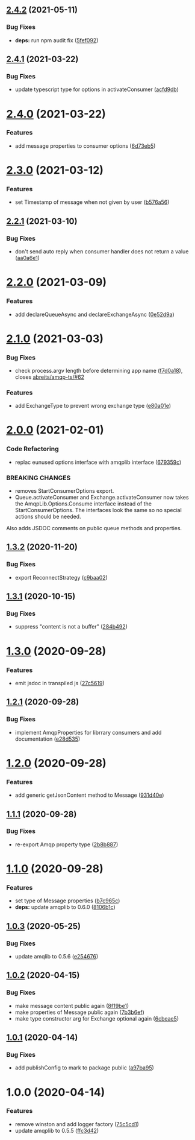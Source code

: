 ## [2.4.2](https://github.com/droidsolutions/amqp-ts/compare/v2.4.1...v2.4.2) (2021-05-11)


### Bug Fixes

* **deps:** run npm audit fix ([5fef092](https://github.com/droidsolutions/amqp-ts/commit/5fef0925f15d35719f609b36cd24bbcabb290e04))

## [2.4.1](https://github.com/droidsolutions/amqp-ts/compare/v2.4.0...v2.4.1) (2021-03-22)


### Bug Fixes

* update typescript type for options in activateConsumer ([acfd9db](https://github.com/droidsolutions/amqp-ts/commit/acfd9dba949ca0add030ba800fa40c010dfab484))

# [2.4.0](https://github.com/droidsolutions/amqp-ts/compare/v2.3.0...v2.4.0) (2021-03-22)


### Features

* add message properties to consumer options ([6d73eb5](https://github.com/droidsolutions/amqp-ts/commit/6d73eb518144602abbfb8db20bf030076895ce9c))

# [2.3.0](https://github.com/droidsolutions/amqp-ts/compare/v2.2.1...v2.3.0) (2021-03-12)


### Features

* set Timestamp of message when not given by user ([b576a56](https://github.com/droidsolutions/amqp-ts/commit/b576a56dc273e4d6803a0bff7473bda9c4cbe3db))

## [2.2.1](https://github.com/droidsolutions/amqp-ts/compare/v2.2.0...v2.2.1) (2021-03-10)


### Bug Fixes

* don't send auto reply when consumer handler does not return a value ([aa0a6e1](https://github.com/droidsolutions/amqp-ts/commit/aa0a6e1b7d2ba701f43fe6c29415f62e94aebad4))

# [2.2.0](https://github.com/droidsolutions/amqp-ts/compare/v2.1.0...v2.2.0) (2021-03-09)


### Features

* add declareQueueAsync and declareExchangeAsync ([0e52d9a](https://github.com/droidsolutions/amqp-ts/commit/0e52d9a071aafae540abc00a78b46bf51bcc9ce8))

# [2.1.0](https://github.com/droidsolutions/amqp-ts/compare/v2.0.0...v2.1.0) (2021-03-03)


### Bug Fixes

* check process.argv length before determining app name ([f7d0a18](https://github.com/droidsolutions/amqp-ts/commit/f7d0a18193e631bd3f4dfc4eb1ada889a36d8bd2)), closes [abreits/amqp-ts/#62](https://github.com/abreits/amqp-ts//issues/62)


### Features

* add ExchangeType to prevent wrong exchange type ([e80a01e](https://github.com/droidsolutions/amqp-ts/commit/e80a01e98e7b773503f24009beda3ecb1291e3ce))

# [2.0.0](https://github.com/droidsolutions/amqp-ts/compare/v1.3.2...v2.0.0) (2021-02-01)


### Code Refactoring

* replac eunused options interface with amqplib interface ([679359c](https://github.com/droidsolutions/amqp-ts/commit/679359c2579d24b00ce3a74773353efe63632f09))


### BREAKING CHANGES

* removes StartConsumerOptions export.
* Queue.activateConsumer and Exchange.activateConsumer now takes the
AmqpLib.Options.Consume interface
instead of the StartConsumerOptions. The interfaces look the same so no special actions should be
needed.

Also adds JSDOC comments on public queue methods and properties.

## [1.3.2](https://github.com/droidsolutions/amqp-ts/compare/v1.3.1...v1.3.2) (2020-11-20)


### Bug Fixes

* export ReconnectStrategy ([c9baa02](https://github.com/droidsolutions/amqp-ts/commit/c9baa0213c3b3068fbcb925f932c682bf46bb41a))

## [1.3.1](https://github.com/droidsolutions/amqp-ts/compare/v1.3.0...v1.3.1) (2020-10-15)


### Bug Fixes

* suppress "content is not a buffer" ([284b492](https://github.com/droidsolutions/amqp-ts/commit/284b492ad4b3cd3491d809fcc01813ef50f224d2))

# [1.3.0](https://github.com/droidsolutions/amqp-ts/compare/v1.2.1...v1.3.0) (2020-09-28)


### Features

* emit jsdoc in transpiled js ([27c5619](https://github.com/droidsolutions/amqp-ts/commit/27c561917999edddc8cbab80e0a9216d11327d85))

## [1.2.1](https://github.com/droidsolutions/amqp-ts/compare/v1.2.0...v1.2.1) (2020-09-28)


### Bug Fixes

* implement AmqpProperties for librrary consumers and add documentation ([e28d535](https://github.com/droidsolutions/amqp-ts/commit/e28d53538a722a89b6c0e7d8884506d686ffe6c3))

# [1.2.0](https://github.com/droidsolutions/amqp-ts/compare/v1.1.1...v1.2.0) (2020-09-28)


### Features

* add generic getJsonContent method to Message ([931d40e](https://github.com/droidsolutions/amqp-ts/commit/931d40eac304e67d9c0bd649495cec301e393563))

## [1.1.1](https://github.com/droidsolutions/amqp-ts/compare/v1.1.0...v1.1.1) (2020-09-28)


### Bug Fixes

* re-export Amqp property type ([2b8b887](https://github.com/droidsolutions/amqp-ts/commit/2b8b887e45b69dcc6da65ef15e944b919fe26022))

# [1.1.0](https://github.com/droidsolutions/amqp-ts/compare/v1.0.3...v1.1.0) (2020-09-28)


### Features

* set type of Message properties ([b7c965c](https://github.com/droidsolutions/amqp-ts/commit/b7c965c64e24fe48ff34010f1089544a8d9e07dd))
* **deps:** update amqplib to 0.6.0 ([8106b1c](https://github.com/droidsolutions/amqp-ts/commit/8106b1c0a2c8bd0dd2afaa3a34156d0c5dc224e7))

## [1.0.3](https://github.com/droidsolutions/amqp-ts/compare/v1.0.2...v1.0.3) (2020-05-25)


### Bug Fixes

* update amqlib to 0.5.6 ([e254676](https://github.com/droidsolutions/amqp-ts/commit/e254676df29b9c8ce7e369bf58ba8c356f99d4bc))

## [1.0.2](https://github.com/droidsolutions/amqp-ts/compare/v1.0.1...v1.0.2) (2020-04-15)


### Bug Fixes

* make message content public again ([8f19be1](https://github.com/droidsolutions/amqp-ts/commit/8f19be18ea0e591308ddfd72dcc5cc955133fa03))
* make properties of Message public again ([7b3b6ef](https://github.com/droidsolutions/amqp-ts/commit/7b3b6efb24944eefa55c447c2573985bbfc4c1e2))
* make type constructor arg for Exchange optional again ([6cbeae5](https://github.com/droidsolutions/amqp-ts/commit/6cbeae5296b4befa907352ff8e8dde77fb254d40))

## [1.0.1](https://github.com/droidsolutions/amqp-ts/compare/v1.0.0...v1.0.1) (2020-04-14)


### Bug Fixes

* add publishConfig to mark to package public ([a97ba95](https://github.com/droidsolutions/amqp-ts/commit/a97ba95b18dc005af88af4e3c60ccf599bb4e867))

# 1.0.0 (2020-04-14)


### Features

* remove winston and add logger factory ([75c5cd1](https://github.com/droidsolutions/amqp-ts/commit/75c5cd131d0c5458e107c62a95d3c344e91bcf6e))
* update amqplib to 0.5.5 ([ffc3d42](https://github.com/droidsolutions/amqp-ts/commit/ffc3d42583a965c4e2e6d313692054c965c3cc95))
